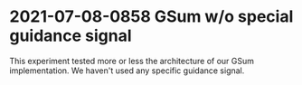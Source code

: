 # 2021-07-08-0858 GSum w/o special guidance signal

This experiment tested more or less the architecture of our GSum implementation. We haven't used any specific guidance signal.